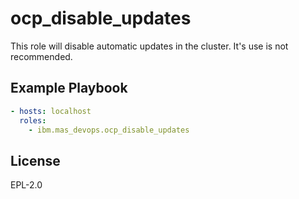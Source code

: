 ocp_disable_updates
===================

This role will disable automatic updates in the cluster.  It's use is not recommended.

Example Playbook
----------------

```yaml
- hosts: localhost
  roles:
    - ibm.mas_devops.ocp_disable_updates
```


License
-------

EPL-2.0
